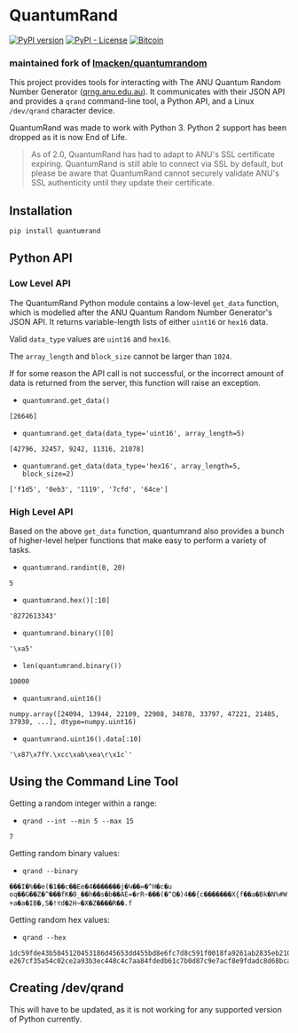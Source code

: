 # QuantumRand

[![PyPI version](https://badge.fury.io/py/quantumrand.svg)](https://pypi.org/project/quantumrand/) [![PyPI - License](https://img.shields.io/pypi/l/quantumrand)](https://pypi.org/project/quantumrand/) [![Bitcoin](https://img.shields.io/badge/BTC-143TbUxTB9XPqBKu565acFXCHWSdsRLnKK-blue)](https://www.blockchain.com/btc/address/143TbUxTB9XPqBKu565acFXCHWSdsRLnKK)

### maintained fork of [lmacken/quantumrandom](https://github.com/lmacken/quantumrandom)

This project provides tools for interacting with The ANU Quantum Random Number Generator ([qrng.anu.edu.au](http://qrng.anu.edu.au>`)). It communicates with their JSON API and provides a `qrand` command-line tool, a Python API, and a Linux `/dev/qrand` character device.

QuantumRand was made to work with Python 3. Python 2 support has been dropped as it is now End of Life.

> As of 2.0, QuantumRand has had to adapt to ANU's SSL certificate expiring. QuantumRand is still able to connect via SSL by default, but please be aware that QuantumRand cannot securely validate ANU's SSL authenticity until they update their certificate.

## Installation

`pip install quantumrand`

## Python API

### Low Level API

The QuantumRand Python module contains a low-level `get_data`
function, which is modelled after the ANU Quantum Random Number
Generator's JSON API. It returns variable-length lists of either
`uint16` or `hex16` data.

Valid `data_type` values are `uint16` and `hex16`.

The `array_length` and `block_size` cannot be larger than `1024`.

If for some reason the API call is not successful, or the incorrect amount of data is returned from the server, this function will raise an exception.

* `quantumrand.get_data()`

```
[26646]
```

* `quantumrand.get_data(data_type='uint16', array_length=5)`

```
[42796, 32457, 9242, 11316, 21078]
```

* `quantumrand.get_data(data_type='hex16', array_length=5, block_size=2)`

```
['f1d5', '0eb3', '1119', '7cfd', '64ce']
```

### High Level API

Based on the above `get_data` function, quantumrand also provides a bunch
of higher-level helper functions that make easy to perform a variety of
tasks.

* `quantumrand.randint(0, 20)`

```
5
```

* `quantumrand.hex()[:10]`

```
'8272613343'
```

* `quantumrand.binary()[0]`

```
'\xa5'
```

* `len(quantumrand.binary())`

```
10000
```

* `quantumrand.uint16()`

```
numpy.array([24094, 13944, 22109, 22908, 34878, 33797, 47221, 21485, 37930, ...], dtype=numpy.uint16)
```

* `quantumrand.uint16().data[:10]`

```
'\x87\x7fY.\xcc\xab\xea\r\x1c`'
```


## Using the Command Line Tool

Getting a random integer within a range:

* `qrand --int --min 5 --max 15`

```
7
```

Getting random binary values:

* `qrand --binary`

```
���I�%��e(�1��c��Ee�4�������j�Կ��=�^H�c�u
oq��G��Z�^���fK�0_��h��s�b��AE=�rR~���(�^Q�)4��{c�������X{f��a�Bk�N%#W
+a�a̙�IB�,S�!ꀔd�2H~�X�Z����R��.f
```

Getting random hex values:

* `qrand --hex`

```
1dc59fde43b5045120453186d45653dd455bd8e6fc7d8c591f0018fa9261ab2835eb210e8
e267cf35a54c02ce2a93b3ec448c4c7aa84fdedb61c7b0d87c9e7acf8e9fdadc8d68bcaa5a
```

## Creating /dev/qrand

This will have to be updated, as it is not working for any supported version of Python currently.